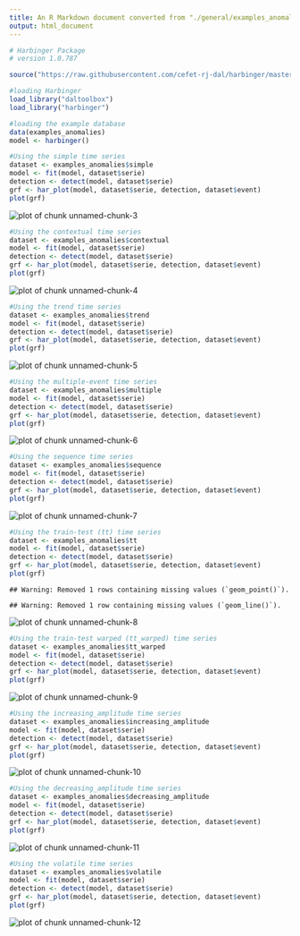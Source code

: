 ```yaml
---
title: An R Markdown document converted from "./general/examples_anomalies.ipynb"
output: html_document
---
```



```r
# Harbinger Package
# version 1.0.787

source("https://raw.githubusercontent.com/cefet-rj-dal/harbinger/master/jupyter.R")

#loading Harbinger
load_library("daltoolbox") 
load_library("harbinger") 
```


```r
#loading the example database
data(examples_anomalies)
model <- harbinger()
```


```r
#Using the simple time series 
dataset <- examples_anomalies$simple
model <- fit(model, dataset$serie)
detection <- detect(model, dataset$serie)
grf <- har_plot(model, dataset$serie, detection, dataset$event)
plot(grf)
```

![plot of chunk unnamed-chunk-3](fig/examples_anomalies/unnamed-chunk-3-1.png)


```r
#Using the contextual time series
dataset <- examples_anomalies$contextual
model <- fit(model, dataset$serie)
detection <- detect(model, dataset$serie)
grf <- har_plot(model, dataset$serie, detection, dataset$event)
plot(grf)
```

![plot of chunk unnamed-chunk-4](fig/examples_anomalies/unnamed-chunk-4-1.png)


```r
#Using the trend time series
dataset <- examples_anomalies$trend
model <- fit(model, dataset$serie)
detection <- detect(model, dataset$serie)
grf <- har_plot(model, dataset$serie, detection, dataset$event)
plot(grf)
```

![plot of chunk unnamed-chunk-5](fig/examples_anomalies/unnamed-chunk-5-1.png)


```r
#Using the multiple-event time series 
dataset <- examples_anomalies$multiple
model <- fit(model, dataset$serie)
detection <- detect(model, dataset$serie)
grf <- har_plot(model, dataset$serie, detection, dataset$event)
plot(grf)
```

![plot of chunk unnamed-chunk-6](fig/examples_anomalies/unnamed-chunk-6-1.png)


```r
#Using the sequence time series 
dataset <- examples_anomalies$sequence
model <- fit(model, dataset$serie)
detection <- detect(model, dataset$serie)
grf <- har_plot(model, dataset$serie, detection, dataset$event)
plot(grf)
```

![plot of chunk unnamed-chunk-7](fig/examples_anomalies/unnamed-chunk-7-1.png)


```r
#Using the train-test (tt) time series
dataset <- examples_anomalies$tt
model <- fit(model, dataset$serie)
detection <- detect(model, dataset$serie)
grf <- har_plot(model, dataset$serie, detection, dataset$event)
plot(grf)
```

```
## Warning: Removed 1 rows containing missing values (`geom_point()`).
```

```
## Warning: Removed 1 row containing missing values (`geom_line()`).
```

![plot of chunk unnamed-chunk-8](fig/examples_anomalies/unnamed-chunk-8-1.png)


```r
#Using the train-test warped (tt_warped) time series
dataset <- examples_anomalies$tt_warped
model <- fit(model, dataset$serie)
detection <- detect(model, dataset$serie)
grf <- har_plot(model, dataset$serie, detection, dataset$event)
plot(grf)
```

![plot of chunk unnamed-chunk-9](fig/examples_anomalies/unnamed-chunk-9-1.png)


```r
#Using the increasing_amplitude time series
dataset <- examples_anomalies$increasing_amplitude
model <- fit(model, dataset$serie)
detection <- detect(model, dataset$serie)
grf <- har_plot(model, dataset$serie, detection, dataset$event)
plot(grf)
```

![plot of chunk unnamed-chunk-10](fig/examples_anomalies/unnamed-chunk-10-1.png)


```r
#Using the decreasing_amplitude time series
dataset <- examples_anomalies$decreasing_amplitude
model <- fit(model, dataset$serie)
detection <- detect(model, dataset$serie)
grf <- har_plot(model, dataset$serie, detection, dataset$event)
plot(grf)
```

![plot of chunk unnamed-chunk-11](fig/examples_anomalies/unnamed-chunk-11-1.png)


```r
#Using the volatile time series
dataset <- examples_anomalies$volatile
model <- fit(model, dataset$serie)
detection <- detect(model, dataset$serie)
grf <- har_plot(model, dataset$serie, detection, dataset$event)
plot(grf)
```

![plot of chunk unnamed-chunk-12](fig/examples_anomalies/unnamed-chunk-12-1.png)

